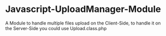 # Javascript-UploadManager-Module
A Module to handle multiple files upload on the Client-Side, to handle it on the Server-Side you could use Upload.class.php
